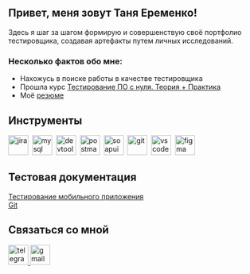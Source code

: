 
## Привет, меня зовут Таня Еременко!
Здесь я шаг за шагом формирую и совершенствую своё портфолио тестировщика, создавая артефакты путем личных исследований.

### Несколько фактов обо мне:

- Нахожусь в поиске работы в качестве тестировщика
- Прошла курс [Тестирование ПО с нуля. Теория + Практика](https://drive.google.com/file/d/13HAARPleKhT3bDjkzbWK1pG_HLg4o8eD/view?usp=sharing) 
- Моё [резюме](https://kaliningrad.hh.ru/resume/193f81dbff0d3e63600039ed1f6458626e3051)




## Инструменты
<div>
    <img src="https://cdn.jsdelivr.net/gh/devicons/devicon/icons/jira/jira-original.svg" title="jira" alt="jira" width="40" height="40"/>&nbsp
    <img src="https://cdn.jsdelivr.net/gh/devicons/devicon/icons/mysql/mysql-original.svg" title="mysql" alt="mysql" width="40" height="40"/>&nbsp
    <img src="https://d33wubrfki0l68.cloudfront.net/38b5c953a4667366685d55db55d057c86db1fc54/a0fdc/static/acae6b24d940347661ca901ea07f47c1/chrome-dev-logo-icon.png" title="devtools" alt="devtools" width="40" height="40"/>&nbsp
    <img src="https://www.svgrepo.com/show/354202/postman-icon.svg" title="postman" alt="postman" width="40" height="40"/>&nbsp
    <img src="https://static0.smartbear.co/smartbearbrand/media/images/home/soapui-icon.svg" title="soapui" alt="soapui" width="40" height="40"/>&nbsp
    <img src="https://cdn.jsdelivr.net/gh/devicons/devicon/icons/git/git-original.svg" title="git" alt="git" width="40" height="40"/>&nbsp
    <img src="https://cdn.jsdelivr.net/gh/devicons/devicon/icons/vscode/vscode-original.svg" title="vscode" alt="vscode" width="40" height="40"/>&nbsp
        <img src="https://cdn.jsdelivr.net/gh/devicons/devicon/icons/figma/figma-original.svg" title="figma" alt="figma" width="40" height="40"/>&nbsp
</div>

## Тестовая документация
<!--[MySQL]()  
[REST and SOAP API testing via Postman]()    
[Android app testing]() --> 
[Тестирование мобильного приложения](https://github.com/ta-eremenko/mobile_testing)   
[Git](https://github.com/ta-eremenko/git.git)  



## Связаться со мной 

  <div id="badges">
    <a href="https://t.me/ta_eremenko">
      <img src="https://cdn-icons-png.flaticon.com/512/2111/2111646.png" width="40" height="40" alt="telegram"/>
    </a>
     <a href="mailto:ta.eremenkoo@gmail.com"> 
        <img src="https://img.icons8.com/?size=512&id=P7UIlhbpWzZm&format=png" width="40" height="40" alt="gmail"/>
    </a>
  </div>
